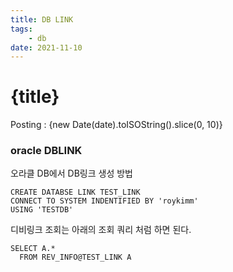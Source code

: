```yaml
---
title: DB LINK
tags: 
    - db
date: 2021-11-10
---
```

# {title}
Posting : {new Date(date).toISOString().slice(0, 10)}

<div class="markdown-body">

### oracle DBLINK

오라클 DB에서 DB링크 생성 방법   

```
CREATE DATABSE LINK TEST_LINK
CONNECT TO SYSTEM INDENTIFIED BY 'roykimm'
USING 'TESTDB'
```

디비링크 조회는 아래의 조회 쿼리 처럼 하면 된다.
```
SELECT A.*
  FROM REV_INFO@TEST_LINK A 
```
</div>